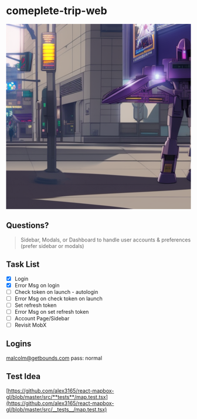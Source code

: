 # comeplete-trip-web

![blitzwing](blitzwing.jpg)

## Questions?

> Sidebar, Modals, or Dashboard to handle user accounts & preferences (prefer sidebar or modals)

## Task List

- [x] Login
- [x] Error Msg on login
- [ ] Check token on launch - autologin
- [ ] Error Msg on check token on launch
- [ ] Set refresh token
- [ ] Error Msg on set refresh token
- [ ] Account Page/Sidebar
- [ ] Revisit MobX

## Logins

malcolm@getbounds.com
pass: normal

## Test Idea

[https://github.com/alex3165/react-mapbox-gl/blob/master/src/**tests**/map.test.tsx](https://github.com/alex3165/react-mapbox-gl/blob/master/src/__tests__/map.test.tsx)
